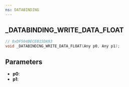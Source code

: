 ```yaml
---
ns: DATABINDING
---
```

## _DATABINDING_WRITE_DATA_FLOAT

```c
// 0xDF504BECEB15DA93
void _DATABINDING_WRITE_DATA_FLOAT(Any p0, Any p1);
```

## Parameters
* **p0**:
* **p1**:
